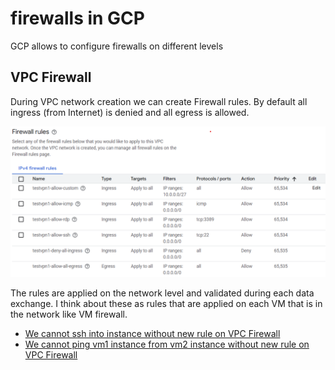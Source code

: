 # firewalls in GCP

GCP allows to configure firewalls on different levels

## VPC Firewall
During VPC network creation we can create Firewall rules. By default all ingress (from Internet) is denied and all egress is allowed. 

![VPCFirewall](./images/VPCFirewall.png)

The rules are applied on the network level and validated during each data exchange. I think about these as rules that are applied on each VM that is in the network like VM firewall. 

- [We cannot ssh into instance without new rule on VPC Firewall](./Firewals-SSH-Ping/Index.md)
- [We cannot ping vm1 instance from vm2 instance without new rule on VPC Firewall](./Firewals-SSH-Ping/Index.md)
